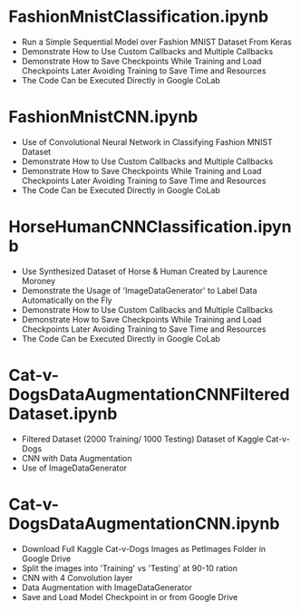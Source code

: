 # FashionMnistClassification.ipynb
- Run a Simple Sequential Model over Fashion MNIST Dataset From Keras
- Demonstrate How to Use Custom Callbacks and Multiple Callbacks
- Demonstrate How to Save Checkpoints While Training and Load Checkpoints Later Avoiding Training to Save Time and Resources
- The Code Can be Executed Directly in Google CoLab

# FashionMnistCNN.ipynb
- Use of Convolutional Neural Network in Classifying Fashion MNIST Dataset
- Demonstrate How to Use Custom Callbacks and Multiple Callbacks
- Demonstrate How to Save Checkpoints While Training and Load Checkpoints Later Avoiding Training to Save Time and Resources
- The Code Can be Executed Directly in Google CoLab

# HorseHumanCNNClassification.ipynb
- Use Synthesized Dataset of Horse & Human Created by Laurence Moroney
- Demonstrate the Usage of 'ImageDataGenerator' to Label Data Automatically on the Fly
- Demonstrate How to Use Custom Callbacks and Multiple Callbacks
- Demonstrate How to Save Checkpoints While Training and Load Checkpoints Later Avoiding Training to Save Time and Resources
- The Code Can be Executed Directly in Google CoLab

# Cat-v-DogsDataAugmentationCNNFilteredDataset.ipynb

- Filtered Dataset (2000 Training/ 1000 Testing) Dataset of Kaggle Cat-v-Dogs
- CNN with Data Augmentation
- Use of ImageDataGenerator

# Cat-v-DogsDataAugmentationCNN.ipynb
- Download Full Kaggle Cat-v-Dogs Images as PetImages Folder in Google Drive
- Split the images into 'Training' vs 'Testing' at 90-10 ration
- CNN with 4 Convolution layer
- Data Augmentation with ImageDataGenerator
- Save and Load Model Checkpoint in or from Google Drive

